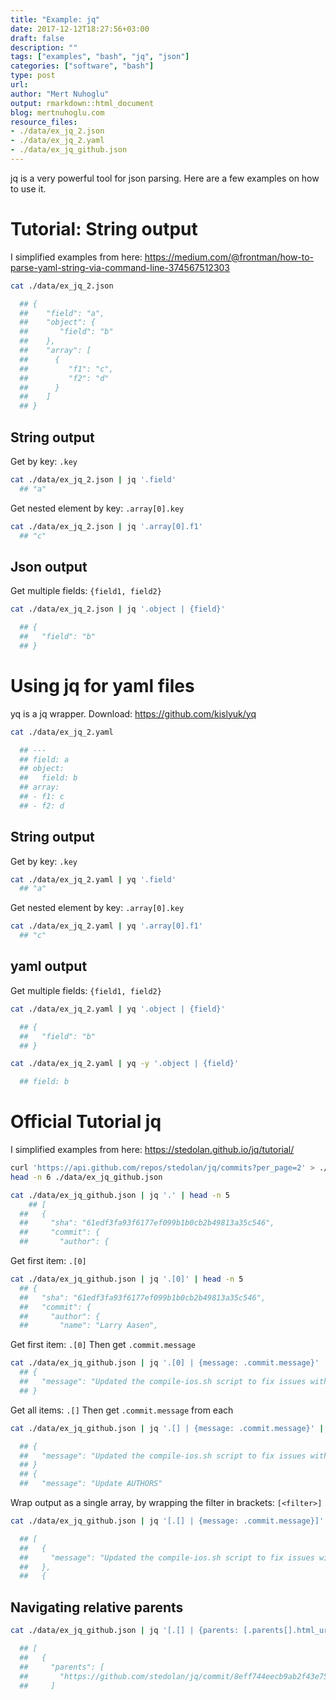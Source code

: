 ```yaml
---
title: "Example: jq"
date: 2017-12-12T18:27:56+03:00 
draft: false
description: ""
tags: ["examples", "bash", "jq", "json"]
categories: ["software", "bash"]
type: post
url:
author: "Mert Nuhoglu"
output: rmarkdown::html_document
blog: mertnuhoglu.com
resource_files:
- ./data/ex_jq_2.json
- ./data/ex_jq_2.yaml
- ./data/ex_jq_github.json
---
```


jq is a very powerful tool for json parsing. Here are a few examples on how to use it.

<!--more-->

<!-- toc -->

# Tutorial: String output

I simplified examples from here: https://medium.com/@frontman/how-to-parse-yaml-string-via-command-line-374567512303

``` bash
cat ./data/ex_jq_2.json

  ## {
  ##    "field": "a",
  ##    "object": {
  ##       "field": "b"
  ##    },
  ##    "array": [
  ##      {
  ##         "f1": "c",
  ##         "f2": "d"
  ##      }
  ##    ]
  ## }
```

## String output

Get by key: `.key`

``` bash
cat ./data/ex_jq_2.json | jq '.field'
  ## "a"
```

Get nested element by key: `.array[0].key`

``` bash
cat ./data/ex_jq_2.json | jq '.array[0].f1'
  ## "c"
```

## Json output

Get multiple fields: `{field1, field2}`

``` bash
cat ./data/ex_jq_2.json | jq '.object | {field}'

  ## {
  ##   "field": "b"
  ## }
```

# Using jq for yaml files

yq is a jq wrapper. Download: https://github.com/kislyuk/yq

``` bash
cat ./data/ex_jq_2.yaml

  ## ---
  ## field: a
  ## object:
  ##   field: b
  ## array:
  ## - f1: c
  ## - f2: d
```

## String output

Get by key: `.key`

``` bash
cat ./data/ex_jq_2.yaml | yq '.field'
  ## "a"
```

Get nested element by key: `.array[0].key`

``` bash
cat ./data/ex_jq_2.yaml | yq '.array[0].f1'
  ## "c"
```

## yaml output

Get multiple fields: `{field1, field2}`

``` bash
cat ./data/ex_jq_2.yaml | yq '.object | {field}'

  ## {
  ##   "field": "b"
  ## }
```

``` bash
cat ./data/ex_jq_2.yaml | yq -y '.object | {field}'

  ## field: b
```

# Official Tutorial jq

I simplified examples from here: https://stedolan.github.io/jq/tutorial/

``` bash
curl 'https://api.github.com/repos/stedolan/jq/commits?per_page=2' > ./data/ex_jq_github.json
head -n 6 ./data/ex_jq_github.json
```

``` bash
cat ./data/ex_jq_github.json | jq '.' | head -n 5
    ## [
  ##   {
  ##     "sha": "61edf3fa93f6177ef099b1b0cb2b49813a35c546",
  ##     "commit": {
  ##       "author": {
```

Get first item: `.[0]`

``` bash
cat ./data/ex_jq_github.json | jq '.[0]' | head -n 5
  ## {
  ##   "sha": "61edf3fa93f6177ef099b1b0cb2b49813a35c546",
  ##   "commit": {
  ##     "author": {
  ##       "name": "Larry Aasen",
```

Get first item: `.[0]`
Then get `.commit.message`

``` bash
cat ./data/ex_jq_github.json | jq '.[0] | {message: .commit.message}' | head -n 5
  ## {
  ##   "message": "Updated the compile-ios.sh script to fix issues with local oniguruma path."
  ## }
```

Get all items: `.[]`
Then get `.commit.message` from each

``` bash
cat ./data/ex_jq_github.json | jq '.[] | {message: .commit.message}' | head -n 5

  ## {
  ##   "message": "Updated the compile-ios.sh script to fix issues with local oniguruma path."
  ## }
  ## {
  ##   "message": "Update AUTHORS"
```

Wrap output as a single array, by wrapping the filter in brackets: `[<filter>]`

``` bash
cat ./data/ex_jq_github.json | jq '[.[] | {message: .commit.message}]' | head -n 5

  ## [
  ##   {
  ##     "message": "Updated the compile-ios.sh script to fix issues with local oniguruma path."
  ##   },
  ##   {
```

## Navigating relative parents

``` bash
cat ./data/ex_jq_github.json | jq '[.[] | {parents: [.parents[].html_url]}]' | head -n 5

  ## [
  ##   {
  ##     "parents": [
  ##       "https://github.com/stedolan/jq/commit/8eff744eecb9ab2f43e75c70030bc9985bac18b2"
  ##     ]
```

